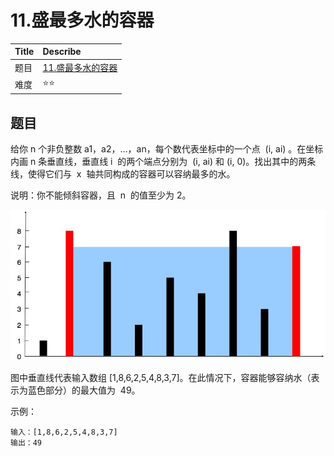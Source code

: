 # 11.盛最多水的容器

| Title | Describe                                                                         |
| :---- | :------------------------------------------------------------------------------- |
| 题目  | [11.盛最多水的容器](https://leetcode-cn.com/problems/container-with-most-water/) |
| 难度  | ⭐⭐                                                                             |

## 题目

给你 n 个非负整数 a1，a2，...，an，每个数代表坐标中的一个点  (i, ai) 。在坐标内画 n 条垂直线，垂直线 i  的两个端点分别为  (i, ai) 和 (i, 0)。找出其中的两条线，使得它们与  x  轴共同构成的容器可以容纳最多的水。

说明：你不能倾斜容器，且  n  的值至少为 2。

![two-pointers-001.png](../../images/two-pointers-001.png)

图中垂直线代表输入数组 [1,8,6,2,5,4,8,3,7]。在此情况下，容器能够容纳水（表示为蓝色部分）的最大值为  49。

示例：

```
输入：[1,8,6,2,5,4,8,3,7]
输出：49
```
